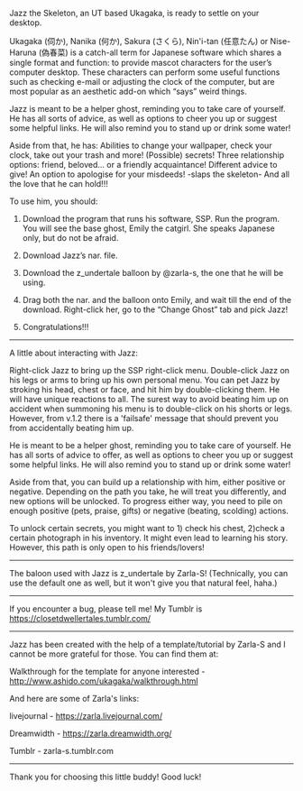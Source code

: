 Jazz the Skeleton, an UT based Ukagaka, is ready to settle on your desktop.

Ukagaka (伺か), Nanika (何か), Sakura (さくら), Nin'i-tan (任意たん) or Nise-Haruna (偽春菜) is a catch-all term for Japanese software  which shares a single format and function: to provide mascot  characters for the user’s computer desktop. These characters can  perform some useful functions such as checking e-mail or adjusting the  clock of the computer, but are most popular as an aesthetic add-on which “says” weird things. 

Jazz is meant to be a helper ghost, reminding you to take care of yourself.  He has all sorts of advice, as well as options to cheer you up or suggest some helpful links.  He will also remind you to stand up or drink some water! 

Aside from that, he has:
Abilities to change your wallpaper, check your clock, take out your trash and more!
(Possible) secrets!
Three relationship options: friend, beloved... or a friendly acquaintance!
Different advice to give!
An option to apologise for your misdeeds!
-slaps the skeleton- And all the love that he can hold!!!

To use him, you should:

1. Download the program that runs his software, SSP. Run the program. You will see the base ghost, Emily the catgirl. She speaks Japanese only, but do not be afraid.

2. Download Jazz’s nar. file.

3. Download the z_undertale balloon by @zarla-s​, the one that he will be using.

4. Drag both the nar. and the balloon onto Emily, and wait till the end of the download. Right-click her, go to the “Change Ghost” tab and pick Jazz!

5. Congratulations!!!


---------------------

A little about interacting with Jazz:

Right-click Jazz to bring up the SSP right-click menu. 
Double-click Jazz on his legs or arms to bring up his own personal menu.
You can pet Jazz by stroking his head, chest or face, and hit him by double-clicking them. He will have unique reactions to all.
The surest way to avoid beating him up on accident when summoning his menu is to double-click on his shorts or legs. 
However, from v.1.2 there is a 'failsafe' message that should prevent you from accidentally beating him up.

He is meant to be a helper ghost, reminding you to take care of yourself. 
He has all sorts of advice to offer, as well as options to cheer you up or suggest some helpful links. 
He will also remind you to stand up or drink some water!

Aside from that, you can build up a relationship with him, either positive or negative. 
Depending on the path you take, he will treat you differently, and new options will be unlocked.
To progress either way, you need to pile on enough positive (pets, praise, gifts) or negative (beating, scolding) actions.

To unlock certain secrets, you might want to 1) check his chest, 2)check a certain photograph in his inventory. 
It might even lead to learning his story. 
However, this path is only open to his friends/lovers!

---------------------

The baloon used with Jazz is z_undertale by Zarla-S! (Technically, you can use the default one as well, but it won't give you that natural feel,
haha.)

---------------------

If you encounter a bug, please tell me! 
My Tumblr is https://closetdwellertales.tumblr.com/

---------------------

Jazz has been created with the help of a template/tutorial by Zarla-S and I cannot be more grateful for those.
You can find them at:

Walkthrough for the template for anyone interested - http://www.ashido.com/ukagaka/walkthrough.html

And here are some of Zarla's links:

livejournal - https://zarla.livejournal.com/

Dreamwidth - https://zarla.dreamwidth.org/

Tumblr - zarla-s.tumblr.com

---------------------

Thank you for choosing this little buddy! Good luck!
